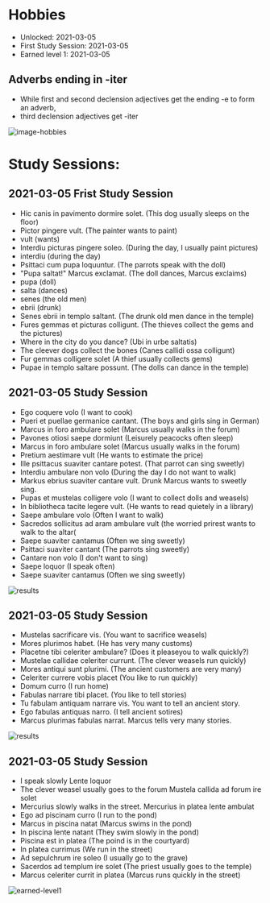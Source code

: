 # Hobbies
* Unlocked: 2021-03-05
* First Study Session: 2021-03-05
* Earned level 1: 2021-03-05

## Adverbs ending in -iter
* While first and second declension adjectives get the ending -e to form an adverb, 
* third declension adjectives get -iter

![image-hobbies](https://github.com/EO4wellness/T-I-L/blob/main/polyglot/latin/Castle-3/Images/Latin-Hobbies.jpg)

# Study Sessions:

## 2021-03-05 Frist Study Session 
* Hic canis in pavimento dormire solet. (This dog usually sleeps on the floor)
* Pictor pingere vult. (The painter wants to paint)
* vult (wants)
* Interdiu picturas pingere soleo.  (During the day, I usually paint pictures)
* interdiu (during the day)
* Psittaci cum pupa loquuntur. (The parrots speak with the doll) 
* "Pupa saltat!" Marcus exclamat. (The doll dances, Marcus exclaims)
* pupa (doll)
* salta (dances)
* senes (the old men)
* ebrii (drunk)
* Senes ebrii in templo saltant. (The drunk old men dance in the temple)
* Fures gemmas et picturas colligunt. (The thieves collect the gems and the pictures)
* Where in the city do you dance? (Ubi in urbe saltatis)
* The cleever dogs collect the bones (Canes callidi ossa colligunt)
* Fur gemmas colligere solet (A thief usually collects gems)
* Pupae in templo saltare possunt. (The dolls can dance in the temple)


## 2021-03-05 Study Session 
* Ego coquere volo (I want to cook)
* Pueri et puellae germanice cantant. (The boys and girls sing in German) 
* Marcus in foro ambulare solet (Marcus usually walks in the forum)
* Pavones otiosi saepe dormiunt (Leisurely peacocks often sleep)
* Marcus in foro ambulare solet (Marcus usually walks in the forum)
* Pretium aestimare vult (He wants to estimate the price)
* Ille psittacus suaviter cantare potest. (That parrot can sing sweetly)
* Interdiu ambulare non volo (During the day I do not want to walk)
* Markus ebrius suaviter cantare vult. Drunk Marcus wants to sweetly sing. 
* Pupas et mustelas colligere volo (I want to collect dolls and weasels)
* In bibliotheca tacite legere vult. (He wants to read quietely in a library) 
* Saepe ambulare volo (Often I want to walk)
* Sacredos sollicitus ad aram ambulare vult (the worried prirest wants to walk to the altar(
* Saepe suaviter cantamus (Often we sing sweetly) 
* Psittaci suaviter cantant (The parrots sing sweetly)
* Cantare non volo (I don't want to sing)
* Saepe loquor (I speak often)
* Saepe suaviter cantamus (Often we sing sweetly)

![results](https://github.com/EO4wellness/T-I-L/blob/main/polyglot/latin/Castle-3/Images/2021-03-05-hobbies.png)


## 2021-03-05 Study Session 
* Mustelas sacrificare vis. (You want to sacrifice weasels)
* Mores plurimos habet. (He has very many customs)
* Placetne tibi celeriter ambulare? (Does it pleaseyou to walk quickly?)
* Mustelae callidae celeriter currunt. (The clever weasels run quickly)
* Mores antiqui sunt plurimi. (The ancient customers are very many) 
* Celeriter currere vobis placet (You like to run quickly) 
* Domum curro (I run home)
* Fabulas narrare tibi placet. (You like to tell stories)
* Tu fabulam antiquam narrare vis. You want to tell an ancient story. 
* Ego fabulas antiquas narro. (I tell ancient sotires)
* Marcus plurimas fabulas narrat. Marcus tells very many stories. 

![results](https://github.com/EO4wellness/T-I-L/blob/main/polyglot/latin/Castle-3/Images/2021-03-05-lesson%20results.png)

## 2021-03-05 Study Session 
* I speak slowly Lente loquor 
* The clever weasel usually goes to the forum Mustela callida ad forum ire solet 
* Mercurius slowly walks in the street. Mercurius in platea lente ambulat 
* Ego ad piscinam curro (I run to the pond)
* Marcus in piscina natat (Marcus swims in the pond) 
* In piscina lente natant (They swim slowly in the pond)
* Piscina est in platea (The poind is in the courtyard)
* In platea currimus (We run in the street)
* Ad sepulchrum ire soleo (I usually go to the grave)
* Sacerdos ad templum ire solet (The priest usually goes to the temple)
* Marcus celeriter currit in platea (Marcus runs quickly in the street)


![earned-level1](https://github.com/EO4wellness/T-I-L/blob/main/polyglot/latin/Castle-3/Images/2021-03-05_LATIN-hobies-earned-crown-level1.png)
